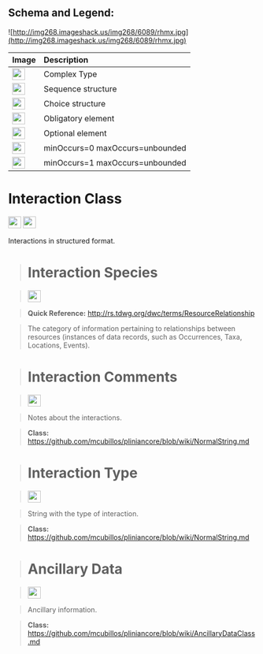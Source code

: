 <h2><b>Schema and Legend:</b></h2>


![http://img268.imageshack.us/img268/6089/rhmx.jpg](http://img268.imageshack.us/img268/6089/rhmx.jpg)

|Image|Description|
|:----|:----------|
|<img src='http://imageshack.us/a/img16/5397/multipleg.jpg' width='26' height='24' />|Complex Type|
|<img src='http://img6.imageshack.us/img6/1315/sequencej.jpg' width='26' height='24' />|Sequence structure|
|<img src='http://img266.imageshack.us/img266/2791/choice.jpg' width='26' height='24' />|Choice structure|
|<img src='http://img52.imageshack.us/img52/2777/elementkw.jpg' width='26' height='24' />|Obligatory element|
|<img src='http://img585.imageshack.us/img585/4808/optional.jpg' width='26' height='24' />|Optional element|
|<img src='http://img19.imageshack.us/img19/4356/infinitol.jpg' width='26' height='24' />|minOccurs=0 maxOccurs=unbounded|
|<img src='http://img198.imageshack.us/img198/6134/unoinfinito.jpg' width='26' height='24' />|minOccurs=1 maxOccurs=unbounded|

<h1><b>Interaction Class</b></h1>

<img src='http://imageshack.us/a/img16/5397/multipleg.jpg' width='26' height='24' /> <img src='http://img19.imageshack.us/img19/4356/infinitol.jpg' width='26' height='24' />

Interactions in structured format.

> # Interaction Species #

> <img src='http://img52.imageshack.us/img52/2777/elementkw.jpg' width='26' height='24' />

> <b>Quick Reference:</b> http://rs.tdwg.org/dwc/terms/ResourceRelationship

> The category of information pertaining to relationships between resources (instances of data records, such as Occurrences, Taxa, Locations, Events).


> # Interaction Comments #

> <img src='http://img585.imageshack.us/img585/4808/optional.jpg' width='26' height='24' />

> Notes about the interactions.

> <b>Class:</b> https://github.com/mcubillos/pliniancore/blob/wiki/NormalString.md

> # Interaction Type #

> <img src='http://img198.imageshack.us/img198/6134/unoinfinito.jpg' width='26' height='24' />

> String with the type of interaction.

> <b>Class:</b> https://github.com/mcubillos/pliniancore/blob/wiki/NormalString.md

> # Ancillary Data #

> <img src='http://img19.imageshack.us/img19/4356/infinitol.jpg' width='26' height='24' />

> Ancillary information.

> <b>Class:</b> https://github.com/mcubillos/pliniancore/blob/wiki/AncillaryDataClass.md
